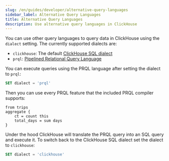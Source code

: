 ```yaml
---
slug: /en/guides/developer/alternative-query-languages
sidebar_label: Alternative Query Languages
title: Alternative Query Languages
description: Use alternative query languages in ClickHouse
---
```


You can use other query languages to query data in ClickHouse using the `dialect` setting. The currently supported dialects are:
- `clickhouse`: The default [ClickHouse SQL dialect](../../sql-reference/syntax.md)
- `prql`: [Pipelined Relational Query Language](https://prql-lang.org/)

You can execute queries using the PRQL language after setting the dialect to `prql`:
```sql
SET dialect = 'prql'
```

Then you can use every PRQL feature that the included PRQL compiler supports:

```prql
from trips
aggregate {
    ct = count this
    total_days = sum days 
}
```

Under the hood ClickHouse will translate the PRQL query into an SQL query and execute it. To switch back to the ClickHouse SQL dialect set the dialect to `clickhouse`:
```sql
SET dialect = 'clickhouse'
```
